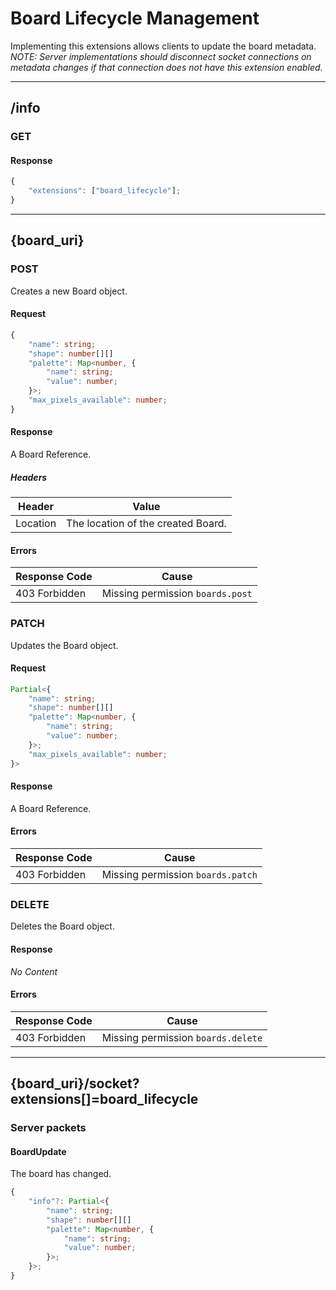 Board Lifecycle Management
==========================
Implementing this extensions allows clients to update the board metadata.
*NOTE: Server implementations should disconnect socket connections on metadata changes if that connection does not have this extension enabled.*

--------------------------------------------------------------------------------

## /info
### GET
#### Response
```typescript
{
	"extensions": ["board_lifecycle"];
}
```

--------------------------------------------------------------------------------

## {board_uri}
### POST
Creates a new Board object.
#### Request
```typescript
{
	"name": string;
	"shape": number[][]
	"palette": Map<number, {
		"name": string;
		"value": number;
	}>;
	"max_pixels_available": number;
}
```
#### Response
A Board Reference.
##### Headers
| Header   | Value                              |
|----------|------------------------------------|
| Location | The location of the created Board. |
#### Errors
| Response Code | Cause                            |
|---------------|----------------------------------|
| 403 Forbidden | Missing permission `boards.post` |

### PATCH
Updates the Board object.
#### Request
```typescript
Partial<{
	"name": string;
	"shape": number[][]
	"palette": Map<number, {
		"name": string;
		"value": number;
	}>;
	"max_pixels_available": number;
}>
```
#### Response
A Board Reference.
#### Errors
| Response Code | Cause                             |
|---------------|-----------------------------------|
| 403 Forbidden | Missing permission `boards.patch` |

### DELETE
Deletes the Board object.
#### Response
*No Content*
#### Errors
| Response Code | Cause                              |
|---------------|------------------------------------|
| 403 Forbidden | Missing permission `boards.delete` |

--------------------------------------------------------------------------------

## {board_uri}/socket?extensions[]=board_lifecycle
### Server packets
#### BoardUpdate
The board has changed.
```typescript
{
	"info"?: Partial<{
		"name": string;
		"shape": number[][]
		"palette": Map<number, {
			"name": string;
			"value": number;
		}>;
	}>;
}
```